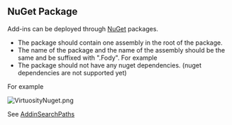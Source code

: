 ## NuGet Package 

Add-ins can be deployed through [NuGet](http://nuget.org/) packages. 

 * The package should contain one assembly in the root of the package. 
 * The name of the package and the name of the assembly should be the same and be suffixed with ".Fody". For example
 * The package should not have any nuget dependencies. (nuget dependencies are not supported yet)

For example

![VirtuosityNuget.png](wiki/VirtuosityNuget.png)


See [AddinSearchPaths](wiki/AddinSearchPaths)